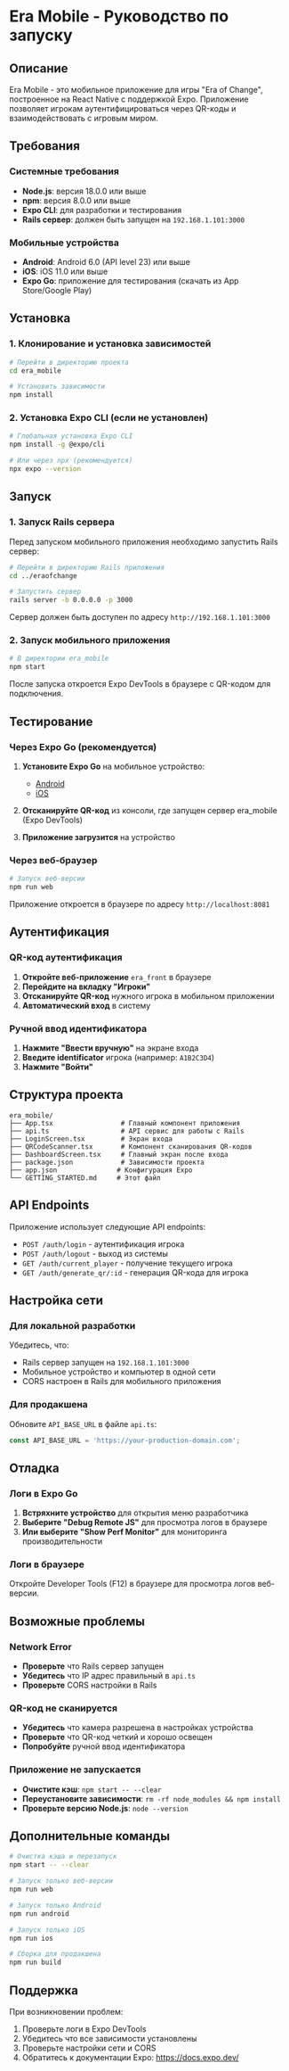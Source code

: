# Era Mobile - Руководство по запуску

## Описание

Era Mobile - это мобильное приложение для игры "Era of Change", построенное на React Native с поддержкой Expo. Приложение позволяет игрокам аутентифицироваться через QR-коды и взаимодействовать с игровым миром.

## Требования

### Системные требования
- **Node.js**: версия 18.0.0 или выше
- **npm**: версия 8.0.0 или выше
- **Expo CLI**: для разработки и тестирования
- **Rails сервер**: должен быть запущен на `192.168.1.101:3000`

### Мобильные устройства
- **Android**: Android 6.0 (API level 23) или выше
- **iOS**: iOS 11.0 или выше
- **Expo Go**: приложение для тестирования (скачать из App Store/Google Play)

## Установка

### 1. Клонирование и установка зависимостей

```bash
# Перейти в директорию проекта
cd era_mobile

# Установить зависимости
npm install
```

### 2. Установка Expo CLI (если не установлен)

```bash
# Глобальная установка Expo CLI
npm install -g @expo/cli

# Или через npx (рекомендуется)
npx expo --version
```

## Запуск

### 1. Запуск Rails сервера

Перед запуском мобильного приложения необходимо запустить Rails сервер:

```bash
# Перейти в директорию Rails приложения
cd ../eraofchange

# Запустить сервер
rails server -b 0.0.0.0 -p 3000
```

Сервер должен быть доступен по адресу `http://192.168.1.101:3000`

### 2. Запуск мобильного приложения

```bash
# В директории era_mobile
npm start
```

После запуска откроется Expo DevTools в браузере с QR-кодом для подключения.

## Тестирование

### Через Expo Go (рекомендуется)

1. **Установите Expo Go** на мобильное устройство:
   - [Android](https://play.google.com/store/apps/details?id=host.exp.exponent)
   - [iOS](https://apps.apple.com/app/expo-go/id982107779)

2. **Отсканируйте QR-код** из консоли, где запущен сервер era_mobile (Expo DevTools)

3. **Приложение загрузится** на устройство

### Через веб-браузер

```bash
# Запуск веб-версии
npm run web
```

Приложение откроется в браузере по адресу `http://localhost:8081`

## Аутентификация

### QR-код аутентификация

1. **Откройте веб-приложение** `era_front` в браузере
2. **Перейдите на вкладку "Игроки"**
3. **Отсканируйте QR-код** нужного игрока в мобильном приложении
4. **Автоматический вход** в систему

### Ручной ввод идентификатора

1. **Нажмите "Ввести вручную"** на экране входа
2. **Введите identificator** игрока (например: `A1B2C3D4`)
3. **Нажмите "Войти"**

## Структура проекта

```
era_mobile/
├── App.tsx                 # Главный компонент приложения
├── api.ts                  # API сервис для работы с Rails
├── LoginScreen.tsx         # Экран входа
├── QRCodeScanner.tsx       # Компонент сканирования QR-кодов
├── DashboardScreen.tsx     # Главный экран после входа
├── package.json            # Зависимости проекта
├── app.json               # Конфигурация Expo
└── GETTING_STARTED.md     # Этот файл
```

## API Endpoints

Приложение использует следующие API endpoints:

- `POST /auth/login` - аутентификация игрока
- `POST /auth/logout` - выход из системы
- `GET /auth/current_player` - получение текущего игрока
- `GET /auth/generate_qr/:id` - генерация QR-кода для игрока

## Настройка сети

### Для локальной разработки

Убедитесь, что:
- Rails сервер запущен на `192.168.1.101:3000`
- Мобильное устройство и компьютер в одной сети
- CORS настроен в Rails для мобильного приложения

### Для продакшена

Обновите `API_BASE_URL` в файле `api.ts`:

```typescript
const API_BASE_URL = 'https://your-production-domain.com';
```

## Отладка

### Логи в Expo Go

1. **Встряхните устройство** для открытия меню разработчика
2. **Выберите "Debug Remote JS"** для просмотра логов в браузере
3. **Или выберите "Show Perf Monitor"** для мониторинга производительности

### Логи в браузере

Откройте Developer Tools (F12) в браузере для просмотра логов веб-версии.

## Возможные проблемы

### Network Error

- **Проверьте** что Rails сервер запущен
- **Убедитесь** что IP адрес правильный в `api.ts`
- **Проверьте** CORS настройки в Rails

### QR-код не сканируется

- **Убедитесь** что камера разрешена в настройках устройства
- **Проверьте** что QR-код четкий и хорошо освещен
- **Попробуйте** ручной ввод идентификатора

### Приложение не запускается

- **Очистите кэш**: `npm start -- --clear`
- **Переустановите зависимости**: `rm -rf node_modules && npm install`
- **Проверьте версию Node.js**: `node --version`

## Дополнительные команды

```bash
# Очистка кэша и перезапуск
npm start -- --clear

# Запуск только веб-версии
npm run web

# Запуск только Android
npm run android

# Запуск только iOS
npm run ios

# Сборка для продакшена
npm run build
```

## Поддержка

При возникновении проблем:
1. Проверьте логи в Expo DevTools
2. Убедитесь что все зависимости установлены
3. Проверьте настройки сети и CORS
4. Обратитесь к документации Expo: https://docs.expo.dev/
